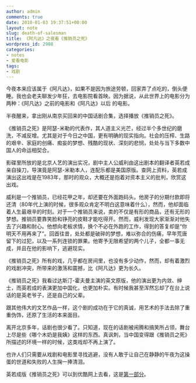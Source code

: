 ```yaml
---
author: admin
comments: true
date: 2010-01-03 19:37:51+00:00
layout: note
slug: death-of-salesman
title: 《阿凡达》之夜看《推销员之死》
wordpress_id: 2988
categories:
- notes
- 爱看电影
tags:
- 戏剧
---
```


今夜本来应该属于《阿凡达》，如果不是因为旅途劳顿，回家弄了点吃的，倒头便睡。我也会老夫聊发少年狂，去电影院看首映。因为据说，从此世界上的电影分为两种：《阿凡达》之前的电影和《阿凡达》以后 的电影。

半夜醒来，拿出刚从南京买回来的中国话剧合集，选择播放《推销员之死》。

《推销员之死》是阿瑟-米勒的代表作，其人道主义光芒，经过半个多世纪的磨洗，不减反增。尤其是对于今日之中国，更有明确的现实指向。社会的压榨、生路的艰辛、家庭的创痛、痴妄的梦想、残酷的现状、深刻的悲悯，处处与当下多数中国人的命运相契合。

影碟里所放的是北京人艺的演出实况，剧中主人公威利由这出剧本的翻译者英若成亲自操刀，导演竟是阿瑟-米勒本人，连配乐都是美国原版。查网上资料，英若成演出这出戏是在1983年，那时的观众，大概还是抱着对资本主义的批判，欣赏这出戏。

威利是一个推销员，已经花甲之年，却还要在外面跑码头。他房子的分期付款即将还清（80年代上演的时候，很多观众肯定不明白这意味着什么），然而，他却面临着人生最艰辛的时刻。对于一个推销员来说，卖的不仅是有形的商品，还有无形的梦想。推销员要靠笑脸和铮亮的皮鞋才能吃得开。然而，威利发现大家渐渐对他失去了兴趣和耐心。他想向老板求情，换个不必在外跑的工作，得到的答复却是“你明天不用再来了”。回首往昔，处处都是破碎的梦想，难以弥合的伤痛，早年荒唐留下的过犯，以及一系列连锁的罪果。他寄予无限希望的两个儿子，全都一事无成，并且在他的影响下，逃避现实。

《推销员之死》所有的戏，几乎都在房间里，也没有多少动作，然而，却有着激烈的戏剧冲突，所带来的激荡和震撼，比《阿凡达》更为长久。

《推销员之死》我看过达斯汀-霍夫曼主演的英文原版，他的演出更为内敛、绅士，而英若成的表演更加中国化，也更加朴实。有时候我甚至浑然忘却了在台上说话的是英老爷子，还是自己的父辈。

跟其他伟大的文艺作品一样，这个剧的成功在于它的真诚，用艺术的手法去除了重重伪饰，还原了生活的本来面目。

离开北京多年，话剧也很少看了。只知道，现在的话剧被闹腾和搞笑所占领，舞台上尽是些《哪个木奶是我姨》这样的东西。真讽刺，当中国变得跟《推销员之死》所描述的环境一样的时候，这类戏却不再上演了。

也许人们只需要从戏剧和电影里寻找逃避，没有人敢于让自己在静静的午夜为这操蛋的世道和失败的人生掬一捧清泪。

英若成版《推销员之死》可以到优酷网上去看，这是[第一部分](http://v.youku.com/v_show/id_XMTgzOTQyMDA=.html)。
